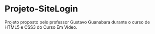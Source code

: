 # Projeto-SiteLogin
 Projeto proposto pelo professor Gustavo Guanabara durante o curso de HTML5 e CSS3 do Curso Em Video.
